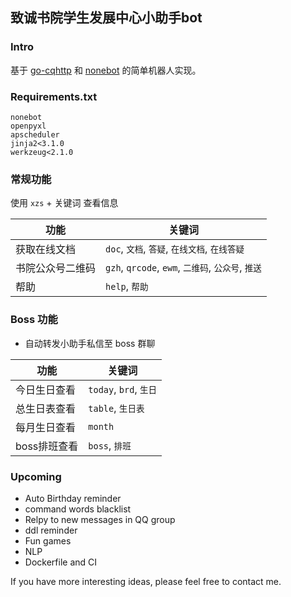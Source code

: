 ## 致诚书院学生发展中心小助手bot

### Intro

基于 [go-cqhttp](https://github.com/Mrs4s/go-cqhttp) 和 [nonebot](https://github.com/nonebot/nonebot) 的简单机器人实现。

### Requirements.txt

```
nonebot
openpyxl
apscheduler
jinja2<3.1.0
werkzeug<2.1.0
```

### 常规功能

使用 `xzs` + 关键词 查看信息

| 功能 | 关键词 |
| ---- | ----- |
| 获取在线文档 | `doc`, `文档`, `答疑`, `在线文档`, `在线答疑`  |
| 书院公众号二维码 | `gzh`, `qrcode`, `ewm`, `二维码`, `公众号`, `推送`  |
| 帮助 | `help`, `帮助` |

### Boss 功能

- 自动转发小助手私信至 boss 群聊

| 功能 | 关键词 |
| ---- | ----- |
| 今日生日查看 | `today`, `brd`, `生日`  |
| 总生日表查看 | `table`, `生日表` |
| 每月生日查看 | `month`|
| boss排班查看 | `boss`, `排班` |

### Upcoming

- Auto Birthday reminder
- command words blacklist
- Relpy to new messages in QQ group
- ddl reminder
- Fun games
- NLP
- Dockerfile and CI

If you have more interesting ideas, please feel free to contact me.

